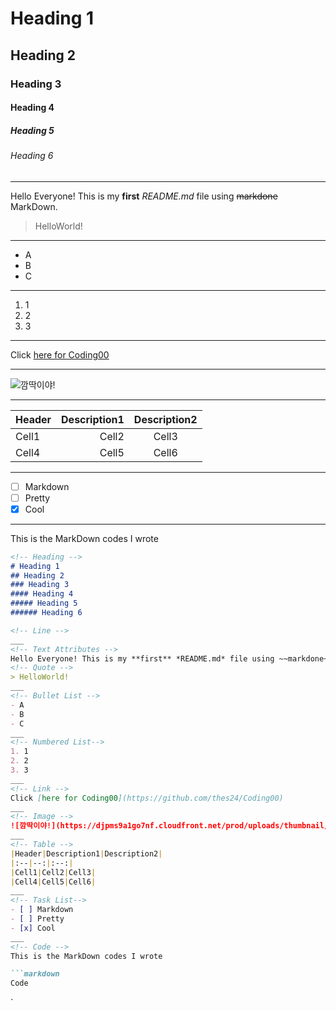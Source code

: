 <!-- Heading -->
# Heading 1
## Heading 2
### Heading 3
#### Heading 4
##### Heading 5
###### Heading 6

<!-- Line -->
___
<!-- Text Attributes -->
Hello Everyone! This is my **first** *README.md* file using ~~markdone~~ MarkDown.
<!-- Quote -->
> HelloWorld!
___
<!-- Bullet List -->
- A
- B
- C
___
<!-- Numbered List-->
1. 1
2. 2
3. 3
___
<!-- Link -->
Click [here for Coding00](https://github.com/thes24/Coding00)
___
<!-- Image -->
![깜딱이야!](https://djpms9a1go7nf.cloudfront.net/prod/uploads/thumbnail/images/10043263/167100535142741_md.png)
___
<!-- Table -->
|Header|Description1|Description2|
|:--|--:|:--:|
|Cell1|Cell2|Cell3|
|Cell4|Cell5|Cell6|
___
<!-- Task List-->
- [ ] Markdown
- [ ] Pretty
- [x] Cool
___
<!-- Code -->
This is the MarkDown codes I wrote

```markdown
<!-- Heading -->
# Heading 1
## Heading 2
### Heading 3
#### Heading 4
##### Heading 5
###### Heading 6

<!-- Line -->
___
<!-- Text Attributes -->
Hello Everyone! This is my **first** *README.md* file using ~~markdone~~ MarkDown.
<!-- Quote -->
> HelloWorld!
___
<!-- Bullet List -->
- A
- B
- C
___
<!-- Numbered List-->
1. 1
2. 2
3. 3
___
<!-- Link -->
Click [here for Coding00](https://github.com/thes24/Coding00)
___
<!-- Image -->
![깜딱이야!](https://djpms9a1go7nf.cloudfront.net/prod/uploads/thumbnail/images/10043263/167100535142741_md.png)
___
<!-- Table -->
|Header|Description1|Description2|
|:--|--:|:--:|
|Cell1|Cell2|Cell3|
|Cell4|Cell5|Cell6|
___
<!-- Task List-->
- [ ] Markdown
- [ ] Pretty
- [x] Cool
___
<!-- Code -->
This is the MarkDown codes I wrote

```markdown
Code
```
`
```